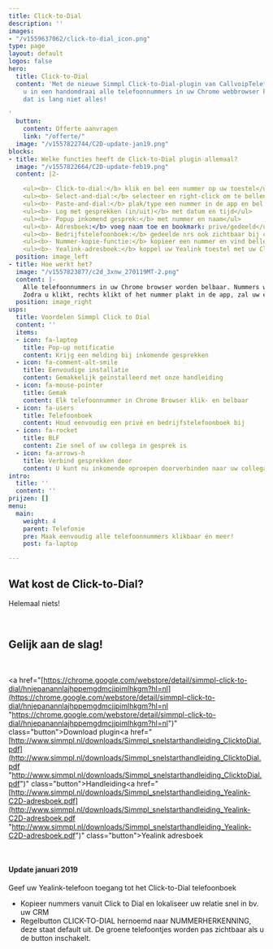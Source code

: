 ```yaml
---
title: Click-to-Dial
description: ''
images:
- "/v1559637062/click-to-dial_icon.png"
type: page
layout: default
logos: false
hero:
  title: Click-to-Dial
  content: 'Met de nieuwe Simmpl Click-to-Dial-plugin van CallvoipTelefonie maakt
    u in een handomdraai alle telefoonnummers in uw Chrome webbrowser klikbaar. Maar
    dat is lang niet alles!

'
  button:
    content: Offerte aanvragen
    link: "/offerte/"
  image: "/v1557822744/C2D-update-jan19.png"
blocks:
- title: Welke functies heeft de Click-to-Dial plugin allemaal?
  image: "/v1557822664/C2D-update-feb19.png"
  content: |2-

    <ul><b>· Click-to-dial:</b> klik en bel een nummer op uw toestel</ul>
    <ul><b>· Select-and-dial:</b> selecteer en right-click om te bellen</ul>
    <ul><b>· Paste-and-dial:</b> plak/type een nummer in de app en bel!</ul>
    <ul><b>· Log met gesprekken (in/uit)</b> met datum en tijd</ul>
    <ul><b>· Popup inkomend gesprek:</b> met nummer en naam</ul>
    <ul><b>· Adresboek:</b> voeg naam toe en bookmark: prive/gedeeld</ul>
    <ul><b>· Bedrijfstelefoonboek:</b> gedeelde nrs ook zichtbaar bij collega’s</ul>
    <ul><b>· Nummer-kopie-functie:</b> kopieer een nummer en vind bellers nog sneller in uw CRM!</ul>
    <ul><b>· Yealink-adresboek:</b> koppel uw Yealink toestel met uw Click to Dial adresboek!</ul>
  position: image_left
- title: Hoe werkt het?
  image: "/v1557823877/c2d_3xnw_270119MT-2.png"
  content: |-
    Alle telefoonnummers in uw Chrome browser worden belbaar. Nummers worden getoond met een groen hoorntje of u kunt ze rechts-klikken of kopieren ien plakken in de Click to Dial app.
    Zodra u klikt, rechts klikt of het nummer plakt in de app, zal uw eigen telefoon direct overgaan. Zodra u de hoorn opneemt, zal uw telefoon starten met bellen naar het nummer waarop u klikte. Hierdoor hoeft u zelf geen telefoonnummers meer in te toetsen: geen fouten, geen bril op zetten, geen tijdverlies: gewoon snel en simmpl bellen!
  position: image_right
usps:
  title: Voordelen Simmpl Click to Dial
  content: ''
  items:
  - icon: fa-laptop
    title: Pop-up notificatie
    content: Krijg een melding bij inkomende gesprekken
  - icon: fa-comment-alt-smile
    title: Eenvoudige installatie
    content: Gemakkelijk geïnstalleerd met onze handleiding
  - icon: fa-mouse-pointer
    title: Gemak
    content: Elk telefoonnummer in Chrome Browser klik- en belbaar
  - icon: fa-users
    title: Telefoonboek
    content: Houd eenvoudig een privé en bedrijfstelefoonboek bij
  - icon: fa-rocket
    title: BLF
    content: Zie snel of uw collega in gesprek is
  - icon: fa-arrows-h
    title: Verbind gesprekken door
    content: U kunt nu inkomende oproepen doorverbinden naar uw collega's
intro:
  title: ''
  content: ''
prijzen: []
menu:
  main:
    weight: 4
    parent: Telefonie
    pre: Maak eenvoudig alle telefoonnummers klikbaar én meer!
    post: fa-laptop

---
```

## Wat kost de Click-to-Dial?

Helemaal niets!

<br>

## Gelijk aan de slag!

<br>

<a href="[https://chrome.google.com/webstore/detail/simmpl-click-to-dial/hnjepanannlajhppemgdmcjjpimlhkgm?hl=nl](https://chrome.google.com/webstore/detail/simmpl-click-to-dial/hnjepanannlajhppemgdmcjjpimlhkgm?hl=nl "https://chrome.google.com/webstore/detail/simmpl-click-to-dial/hnjepanannlajhppemgdmcjjpimlhkgm?hl=nl")" class="button">Download plugin</a><a href="[http://www.simmpl.nl/downloads/Simmpl_snelstarthandleiding_ClicktoDial.pdf](http://www.simmpl.nl/downloads/Simmpl_snelstarthandleiding_ClicktoDial.pdf "http://www.simmpl.nl/downloads/Simmpl_snelstarthandleiding_ClicktoDial.pdf")" class="button">Handleiding</a><a href="[http://www.simmpl.nl/downloads/Simmpl_snelstarthandleiding_Yealink-C2D-adresboek.pdf](http://www.simmpl.nl/downloads/Simmpl_snelstarthandleiding_Yealink-C2D-adresboek.pdf "http://www.simmpl.nl/downloads/Simmpl_snelstarthandleiding_Yealink-C2D-adresboek.pdf")" class="button">Yealink adresboek</a>

<br>

#### Update januari 2019

Geef uw Yealink-telefoon toegang tot het Click-to-Dial telefoonboek

* Kopieer nummers vanuit Click to Dial en lokaliseer uw relatie snel in bv. uw CRM
* Regelbutton CLICK-TO-DIAL hernoemd naar NUMMERHERKENNING, deze staat default uit. De groene telefoontjes worden pas zichtbaar als u de button inschakelt.